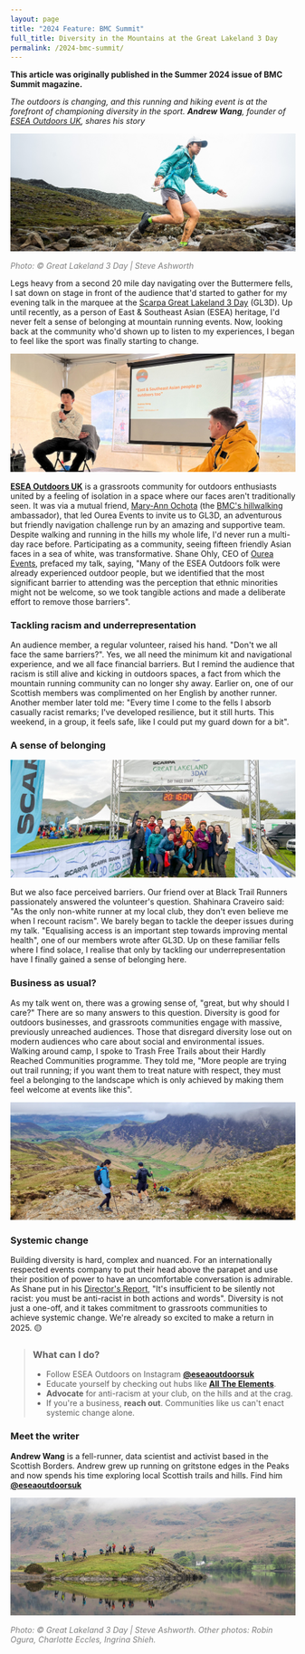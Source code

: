 ```yaml
---
layout: page
title: "2024 Feature: BMC Summit"
full_title: Diversity in the Mountains at the Great Lakeland 3 Day
permalink: /2024-bmc-summit/
---
```


**This article was originally published in the Summer 2024 issue of BMC Summit magazine.**

_The outdoors is changing, and this running and hiking event is at the forefront of championing diversity in the sport. **Andrew Wang**, founder of [ESEA Outdoors UK](https://eseaoutdoorsuk.carrd.co/), shares his story_

![](assets/img/summit-1.jpg)

<span style="color:gray">_Photo: © Great Lakeland 3 Day | Steve Ashworth_</span>

Legs heavy from a second 20 mile day navigating over the Buttermere fells, I sat down on stage in front of the audience that'd started to gather for my evening talk in the marquee at the [Scarpa Great Lakeland 3 Day](https://www.greatlakeland3day.com/) (GL3D). Up until recently, as a person of East & Southeast Asian (ESEA) heritage, I'd never felt a sense of belonging at mountain running events. Now, looking back at the community who'd shown up to listen to my experiences, I began to feel like the sport was finally starting to change.

![](assets/img/summit-2.jpg)

[**ESEA Outdoors UK**](https://eseaoutdoorsuk.carrd.co/) is a grassroots community for outdoors enthusiasts united by a feeling of isolation in a space where our faces aren't traditionally seen. It was via a mutual friend, [Mary-Ann Ochota](https://www.maryannochota.com/) (the [BMC's hillwalking](https://hillwalking.thebmc.co.uk/) ambassador), that led Ourea Events to invite us to GL3D, an adventurous but friendly navigation challenge run by an amazing and supportive team. Despite walking and running in the hills my whole life, I'd never run a multi-day race before. Participating as a community, seeing fifteen friendly Asian faces in a sea of white, was transformative. Shane Ohly, CEO of [Ourea Events](https://www.oureaevents.com/), prefaced my talk, saying, "Many of the ESEA Outdoors folk were already experienced outdoor people, but we identified that the most significant barrier to attending was the perception that ethnic minorities might not be welcome, so we took tangible actions and made a deliberate effort to remove those barriers".


### Tackling racism and underrepresentation

An audience member, a regular volunteer, raised his hand. "Don't we all face the same barriers?". Yes, we all need the minimum kit and navigational experience, and we all face financial barriers. But I remind the audience that racism is still alive and kicking in outdoors spaces, a fact from which the mountain running community can no longer shy away. Earlier on, one of our Scottish members was complimented on her English by another runner. Another member later told me: "Every time I come to the fells I absorb casually racist remarks; I've developed resilience, but it still hurts. This weekend, in a group, it feels safe, like I could put my guard down for a bit".

### A sense of belonging

![](assets/img/summit-3.jpg)

But we also face perceived barriers. Our friend over at Black Trail Runners passionately answered the volunteer's question. Shahinara Craveiro said: "As the only non-white runner at my local club, they don't even believe me when I recount racism". We barely began to tackle the deeper issues during my talk. "Equalising access is an important step towards improving mental health", one of our members wrote after GL3D. Up on these familiar fells where I find solace, I realise that only by tackling our underrepresentation have I finally gained a sense of belonging here.

### Business as usual?
As my talk went on, there was a growing sense of, "great, but why should I care?" There are so many answers to this question. Diversity is good for outdoors businesses, and grassroots communities engage with massive, previously unreached audiences. Those that disregard diversity lose out on modern audiences who care about social and environmental issues. Walking around camp, I spoke to Trash Free Trails about their Hardly Reached Communities programme. They told me, "More people are trying out trail running; if you want them to treat nature with respect, they must feel a belonging to the landscape which is only achieved by making them feel welcome at events like this".

![](assets/img/summit-4.jpg)

### Systemic change
Building diversity is hard, complex and nuanced. For an internationally respected events company to put their head above the parapet and use their position of power to have an uncomfortable conversation is admirable. As Shane put in his [Director's Report](https://www.greatlakeland3day.com/news/2024/4/23/2024-scarpa-great-lakeland-3-day-event-director-report), "It's insufficient to be silently not racist: you must be anti-racist in both actions and words". Diversity is not just a one-off, and it takes commitment to grassroots communities to achieve systemic change. We're already so excited to make a return in 2025. 🟡

> ### What can I do?
>
> - Follow ESEA Outdoors on Instagram [**@eseaoutdoorsuk**](https://www.instagram.com/eseaoutdoorsuk/)
> - Educate yourself by checking out hubs like [**All The Elements**](https://www.alltheelements.co/written-press).
> - **Advocate** for anti-racism at your club, on the hills and at the crag.
> - If you're a business, **reach out**. Communities like us can't enact systemic change alone.

### Meet the writer

**Andrew Wang** is a fell-runner, data scientist and activist based in the Scottish Borders. Andrew grew up running on gritstone edges in the Peaks and now spends his time exploring local Scottish trails and hills. Find him [**@eseaoutdoorsuk**](https://www.instagram.com/eseaoutdoorsuk/)

![](assets/img/summit-5.jpg)

<span style="color:gray">_Photo: © Great Lakeland 3 Day | Steve Ashworth. Other photos: Robin Ogura, Charlotte Eccles, Ingrina Shieh._</span>